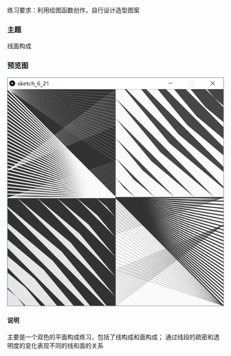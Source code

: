 练习要求：利用绘图函数创作，自行设计造型图案

### 主题
线面构成

### 预览图

![picture](https://github.com/joyce1998215/joyce98215/blob/master/DAY1/6_21.png)

#### 说明
主要是一个双色的平面构成练习，包括了线构成和面构成；
通过线段的疏密和透明度的变化表现不同的线和面的关系
